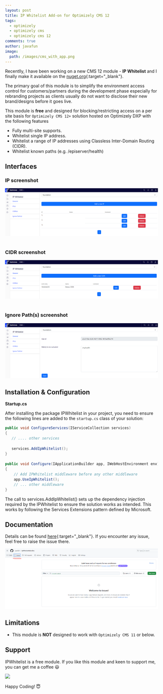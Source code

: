 ```yaml
---
layout: post
title: IP Whitelist Add-on for Optimizely CMS 12
tags:
  - optimizely
  - optimizely cms
  - optimizely cms 12
comments: true
author: javafun
image:
  path: /images/cms_with_app.png
---
```


<!-- ![_config.yml]({{ site.baseurl }}/images/cms_with_app.png) -->

Recentlly, I have been working on a new CMS 12 module - **IP Whitelist** and I finally make it available on the [nuget.org](https://www.nuget.org/packages/IPWhitelist/){:target="\_blank"}.

<!--more-->

The primary goal of this module is to simplify the environment access control for customers/partners during the development phase especially for rebranding projects as clients usually do not want to disclose their new brand/designs before it goes live.

This module is **free** and designed for blocking/restricting access on a per site basis for `Optimizely CMS 12+` solution hosted on Optimizely DXP with the following features

- Fully multi-site supports.
- Whitelist single IP address.
- Whitelist a range of IP addresses using Classless Inter-Domain Routing (CIDR).
- Whitelist known paths (e.g. /episerver/health)

## Interfaces

### IP screenshot

<img src="/images/ipwhitelist/ip.png"/>

<br/>
<br/>

### CIDR screenshot

<img src="/images/ipwhitelist/cidr.png"/>
<br/>
<br/>

### Ignore Path(s) screenshot

<img src="/images/ipwhitelist/ignore_path.png"/>

## Installation & Configuration

**Startup.cs**

After installing the package IPWhitelist in your project, you need to ensure the following lines are added to the `startup.cs` class of your solution:

```csharp
public void ConfigureServices(IServiceCollection services)
{
   // .... other services

   services.AddIpWhitelist();
}

public void Configure(IApplicationBuilder app, IWebHostEnvironment env)
{
    // Add IPWhitelist middleware before any other middleware
    app.UseIpWhitelist();
    // ... other middleware
}
```

The call to services.AddIpWhitelist() sets up the dependency injection required by the IPWhitelist to ensure the solution works as intended. This works by following the Services Extensions pattern defined by Microsoft.

## Documentation

Details can be found [here](https://github.com/vyan024/IpWhitelistAddonDoc){:target="\_blank"}. If you encounter any issue, feel free to raise the issue there.

<img src="/images/ipwhitelist/create_issue.png"/>

## Limitations

- This module is **NOT** designed to work with `Optimizely CMS 11` or below.

## Support

IPWhitelist is a free module. If you like this module and keen to support me, you can get me a coffee 😃

<a href="https://www.buymeacoffee.com/javafun"><img src="https://img.buymeacoffee.com/button-api/?text=Buy me a coffee&emoji=☕&slug=javafun&button_colour=FF5F5F&font_colour=ffffff&font_family=Comic&outline_colour=000000&coffee_colour=FFDD00" /></a>

Happy Coding! 😇
